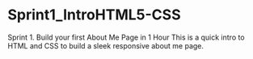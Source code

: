 # Sprint1_IntroHTML5-CSS
Sprint 1.  Build your first About Me Page in 1 Hour
This is a quick intro to HTML and CSS to build a sleek responsive about me page. 
